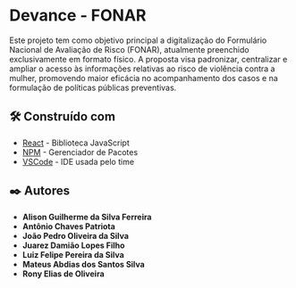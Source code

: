 # Devance - FONAR
Este projeto tem como objetivo principal a digitalização do Formulário Nacional de Avaliação de Risco (FONAR), atualmente preenchido exclusivamente em formato físico. A proposta visa padronizar, centralizar e ampliar o acesso às informações relativas ao risco de violência contra a mulher, promovendo maior eficácia no acompanhamento dos casos e na formulação de políticas públicas preventivas.


## 🛠️ Construído com

* [React](https://code.visualstudio.com/) - Biblioteca JavaScript
* [NPM](https://npmjs.com/) - Gerenciador de Pacotes
* [VSCode](https://code.visualstudio.com/) - IDE usada pelo time

## ✒️ Autores

* **Alison Guilherme da Silva Ferreira** 
* **Antônio Chaves Patriota**
* **João Pedro Oliveira da Silva**
* **Juarez Damião Lopes Filho** 
* **Luiz Felipe Pereira da Silva**
* **Mateus Abdias dos Santos Silva**
* **Rony Elias de Oliveira**
